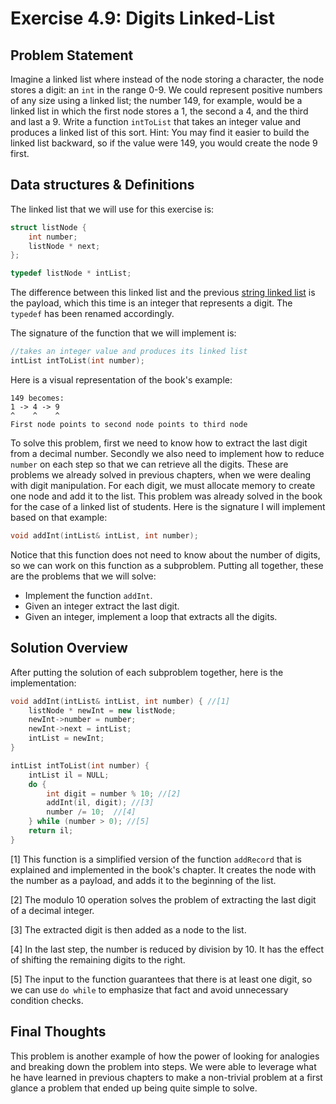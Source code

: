 # Exercise 4.9: Digits Linked-List

## Problem Statement

Imagine a linked list where instead of the node storing a character, the node
stores a digit: an `int` in the range 0-9. We could represent positive numbers
of any size using a linked list; the number 149, for example, would be a linked
list in which the first node stores a 1, the second a 4, and the third and last
a 9. Write a function `intToList` that takes an integer value and produces a
linked list of this sort. Hint: You may find it easier to build the linked list
backward, so if the value were 149, you would create the node 9 first.

## Data structures & Definitions

The linked list that we will use for this exercise is:

```cpp
struct listNode {
    int number;
    listNode * next;
};

typedef listNode * intList;
```

The difference between this linked list and the previous [string linked list][strll] is
the payload, which this time is an integer that represents a digit. The
`typedef` has been renamed accordingly.

The signature of the function that we will implement is:

```cpp
//takes an integer value and produces its linked list
intList intToList(int number);
```

Here is a visual representation of the book's example:

```
149 becomes:
1 -> 4 -> 9
^    ^    ^
First node points to second node points to third node
```

To solve this problem, first we need to know how to extract the last digit from
a decimal number. Secondly we also need to implement how to reduce `number` on 
each step so that we can retrieve all the digits. These are problems we already
solved in previous chapters, when we were dealing with digit manipulation.
For each digit, we must allocate memory to create one node and add it to the
list. This problem was already solved in the book for the case of a linked list
of students. Here is the signature I will implement based on that example:

```cpp
void addInt(intList& intList, int number);
```

Notice that this function does not need to know about the number of digits, so
we can work on this function as a subproblem. Putting all together, these are
the problems that we will solve:

* Implement the function `addInt`.
* Given an integer extract the last digit.
* Given an integer, implement a loop that extracts all the digits.

## Solution Overview
After putting the solution of each subproblem together, here is the
implementation:

```cpp
void addInt(intList& intList, int number) { //[1]
    listNode * newInt = new listNode;
    newInt->number = number;
    newInt->next = intList;
    intList = newInt;
}

intList intToList(int number) {
    intList il = NULL;
    do {
        int digit = number % 10; //[2]
        addInt(il, digit); //[3]
        number /= 10;  //[4]
    } while (number > 0); //[5]
    return il;
}
```
[1] This function is a simplified version of the function `addRecord` that
is explained and implemented in the book's chapter. It creates the node
with the number as a payload, and adds it to the beginning of the list.

[2] The modulo 10 operation solves the problem of extracting the last digit of
a decimal integer.

[3] The extracted digit is then added as a node to the list.

[4] In the last step, the number is reduced by division by 10. It has the
effect of shifting the remaining digits to the right.

[5] The input to the function guarantees that there is at least one digit, so
we can use `do while` to emphasize that fact and avoid unnecessary condition
checks.

## Final Thoughts
This problem is another example of how the power of looking for analogies and
breaking down the problem into steps. We were able to leverage what he have
learned in previous chapters to make a non-trivial problem at a first glance a
problem that ended up being quite simple to solve.

<!--Refs & Links-->
[strll]:(https://github.com/SanzCeb/think-like-a-programmer/blob/main/exercises/chapter04/4-6/README.md#data-structures--definitions)